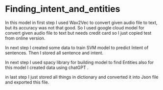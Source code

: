 # Finding_intent_and_entities
In this model in first step I used Wav2Vec to convert given audio file to text, but its accuracy was not that good. So I used
google cloud model for convert given audio file to text but needs credit card so I just copied test from online version.

In next step I created some data to train SVM model to predict Intent of sentences. Then I stored all sentence and intent.

In next step I used spacy library for building model to find Entities also for this model I created data using chatGPT .

in last step I just stored all things in dictionary and converted it into Json file and exported this file.
